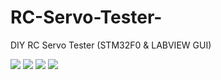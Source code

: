 # RC-Servo-Tester-
DIY RC Servo Tester (STM32F0 &amp; LABVIEW GUI)

<img src="https://github.com/mocona05/RC-Servo-Tester-/blob/master/1.png">

<img src="https://github.com/mocona05/RC-Servo-Tester-/blob/master/2.png">

<img src="https://github.com/mocona05/RC-Servo-Tester-/blob/master/3.png">

<img src="https://github.com/mocona05/RC-Servo-Tester-/blob/master/4.png">

